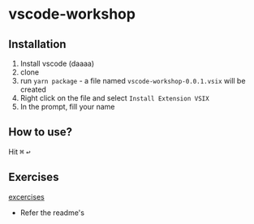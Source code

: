 # vscode-workshop

## Installation

1. Install vscode (daaaa)
2. clone
3. run `yarn package` - a file named `vscode-workshop-0.0.1.vsix` will be created
4. Right click on the file and select `Install Extension VSIX`
5. In the prompt, fill your name

## How to use?

Hit <kbd>⌘</kbd> <kbd>↩</kbd>

## Exercises
[excercises](/excercises)
- Refer the readme's
